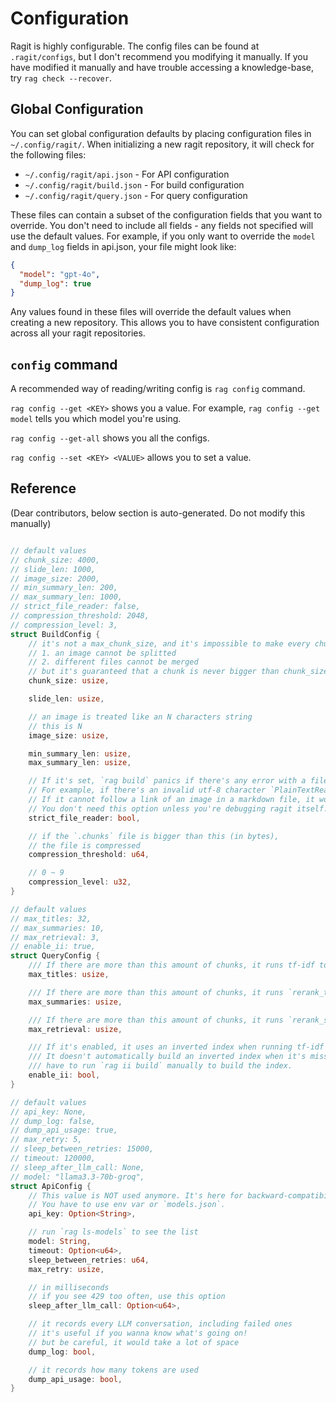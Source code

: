 # Configuration

Ragit is highly configurable. The config files can be found at `.ragit/configs`, but I don't recommend you modifying it manually. If you have modified it manually and have trouble accessing a knowledge-base, try `rag check --recover`.

## Global Configuration

You can set global configuration defaults by placing configuration files in `~/.config/ragit/`. When initializing a new ragit repository, it will check for the following files:

- `~/.config/ragit/api.json` - For API configuration
- `~/.config/ragit/build.json` - For build configuration
- `~/.config/ragit/query.json` - For query configuration

These files can contain a subset of the configuration fields that you want to override. You don't need to include all fields - any fields not specified will use the default values. For example, if you only want to override the `model` and `dump_log` fields in api.json, your file might look like:

```json
{
  "model": "gpt-4o",
  "dump_log": true
}
```

Any values found in these files will override the default values when creating a new repository. This allows you to have consistent configuration across all your ragit repositories.

## `config` command

A recommended way of reading/writing config is `rag config` command.

`rag config --get <KEY>` shows you a value. For example, `rag config --get model` tells you which model you're using.

`rag config --get-all` shows you all the configs.

`rag config --set <KEY> <VALUE>` allows you to set a value.

## Reference

(Dear contributors, below section is auto-generated. Do not modify this manually)

```rust

// default values
// chunk_size: 4000,
// slide_len: 1000,
// image_size: 2000,
// min_summary_len: 200,
// max_summary_len: 1000,
// strict_file_reader: false,
// compression_threshold: 2048,
// compression_level: 3,
struct BuildConfig {
    // it's not a max_chunk_size, and it's impossible to make every chunk have the same size because
    // 1. an image cannot be splitted
    // 2. different files cannot be merged
    // but it's guaranteed that a chunk is never bigger than chunk_size * 2
    chunk_size: usize,

    slide_len: usize,

    // an image is treated like an N characters string
    // this is N
    image_size: usize,

    min_summary_len: usize,
    max_summary_len: usize,

    // If it's set, `rag build` panics if there's any error with a file.
    // For example, if there's an invalid utf-8 character `PlainTextReader` would die.
    // If it cannot follow a link of an image in a markdown file, it would die.
    // You don't need this option unless you're debugging ragit itself.
    strict_file_reader: bool,

    // if the `.chunks` file is bigger than this (in bytes),
    // the file is compressed
    compression_threshold: u64,

    // 0 ~ 9
    compression_level: u32,
}

// default values
// max_titles: 32,
// max_summaries: 10,
// max_retrieval: 3,
// enable_ii: true,
struct QueryConfig {
    /// If there are more than this amount of chunks, it runs tf-idf to select chunks.
    max_titles: usize,

    /// If there are more than this amount of chunks, it runs `rerank_title` prompt to select chunks.
    max_summaries: usize,

    /// If there are more than this amount of chunks, it runs `rerank_summary` prompt to select chunks.
    max_retrieval: usize,

    /// If it's enabled, it uses an inverted index when running tf-idf search.
    /// It doesn't automatically build an inverted index when it's missing. You
    /// have to run `rag ii build` manually to build the index.
    enable_ii: bool,
}

// default values
// api_key: None,
// dump_log: false,
// dump_api_usage: true,
// max_retry: 5,
// sleep_between_retries: 15000,
// timeout: 120000,
// sleep_after_llm_call: None,
// model: "llama3.3-70b-groq",
struct ApiConfig {
    // This value is NOT used anymore. It's here for backward-compatibility
    // You have to use env var or `models.json`.
    api_key: Option<String>,

    // run `rag ls-models` to see the list
    model: String,
    timeout: Option<u64>,
    sleep_between_retries: u64,
    max_retry: usize,

    // in milliseconds
    // if you see 429 too often, use this option
    sleep_after_llm_call: Option<u64>,

    // it records every LLM conversation, including failed ones
    // it's useful if you wanna know what's going on!
    // but be careful, it would take a lot of space
    dump_log: bool,

    // it records how many tokens are used
    dump_api_usage: bool,
}
```
